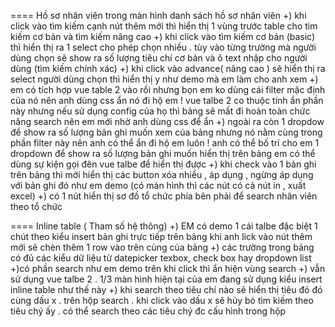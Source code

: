 ==== Hồ sơ nhân viên
trong màn hình danh sách hồ sơ nhân viên
+) khi click vào tìm kiếm cạnh nút thêm mới thì hiển thị 1 vùng trước table cho tìm kiếm cơ bản và tìm kiếm nâng cao
+) khi click vào tìm kiếm cơ bản (basic) thì hiển thị ra 1 select cho phép chọn nhiều . tùy vào từng trường mà người dùng chọn sẽ show ra số lượng tiêu chí cơ bản và ô text nhập cho người dùng (tìm kiếm chính xác)
+) khi click vào advance( nâng cao ) sẽ hiển thị ra select người dùng chọn thì hiển thị y như demo mà em làm cho anh xem
+) em có tích hợp vue table 2 vào rồi nhưng bọn em ko dùng cái filter mặc định của nó nên anh dùng css ẩn nó đi hộ em ! vue talbe 2 co thuộc tính ẩn phần này nhưng nếu sử dụng config của họ thì bảng sẽ mất đi hoàn toàn chức năng search nên em mới nhờ anh dùng css để ẩn 
+) ngoài ra còn 1 dropdow để show ra số lượng bản ghi muốn xem của bảng nhưng nó nằm cùng trong phần filter này nên anh có thể ẩn đi hộ em luôn ! anh có thể bố trí cho em 1 dropdown để show ra số lượng bản ghi muốn hiển thị trên bảng em có thể dùng sự kiện gọi đên vue talbe để hiển thị được 
+) khi check vào 1 bản ghi trên bảng thì mới hiển thị các button xóa nhiều , áp dụng , ngừng áp dụng với bản ghi đó như em demo (có màn hình thì các nút có cả nút in , xuất excel)
+) có 1 nút hiển thị sơ đồ tổ chức phía bên phải để search nhân viên theo tổ chức

==== Inline table ( Tham số hệ thông)
+) EM có demo 1 cái talbe đặc biệt 1 chút theo kiểu insert bản ghi trực tiếp trên bảng khi anh lick vào nút thêm mới sẽ chèn thêm 1 row vào trên cùng của bảng
+) các trường trong bảng có đủ các kiểu dữ liệu từ datepicker texbox, check box hay dropdown list
+)có phần search như em demo trên khi click thì ẩn hiện vùng search
+) vẫn sử dụng vue talbe 2  . 1/3 màn hình hiện tại của em đang sử dụng kiểu insert inline table như thế này
+) khi search theo tiêu chí nào sẽ hiển thị tiêu đó đó cùng dấu x . trên hộp search . khi click vào dấu x sẽ hủy bỏ tìm kiếm theo tiêu chý ấy . có thể search theo các tiêu chý đc cấu hình trong hộp 
